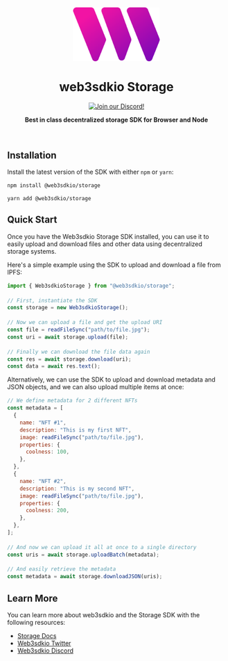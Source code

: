 <p align="center">
<br />
<a href="https://web3sdk.io"><img src="https://github.com/web3sdkio/web3/blob/main/packages/sdk/logo.svg?raw=true" width="200" alt=""/></a>
<br />
</p>
<h1 align="center">web3sdkio Storage</h1>
<p align="center">
<a href="https://discord.gg/n33UhsfUKB"><img alt="Join our Discord!" src="https://img.shields.io/discord/834227967404146718.svg?color=7289da&label=discord&logo=discord&style=flat"/></a>

</p>
<p align="center"><strong>Best in class decentralized storage SDK for Browser and Node</strong></p>
<br />

## Installation

Install the latest version of the SDK with either `npm` or `yarn`:

```shell
npm install @web3sdkio/storage
```

```shell
yarn add @web3sdkio/storage
```

## Quick Start

Once you have the Web3sdkio Storage SDK installed, you can use it to easily upload and download files and other data using decentralized storage systems.

Here's a simple example using the SDK to upload and download a file from IPFS:

```jsx
import { Web3sdkioStorage } from "@web3sdkio/storage";

// First, instantiate the SDK
const storage = new Web3sdkioStorage();

// Now we can upload a file and get the upload URI
const file = readFileSync("path/to/file.jpg");
const uri = await storage.upload(file);

// Finally we can download the file data again
const res = await storage.download(uri);
const data = await res.text();
```

Alternatively, we can use the SDK to upload and download metadata and JSON objects, and we can also upload multiple items at once:

```jsx
// We define metadata for 2 different NFTs
const metadata = [
  {
    name: "NFT #1",
    description: "This is my first NFT",
    image: readFileSync("path/to/file.jpg"),
    properties: {
      coolness: 100,
    },
  },
  {
    name: "NFT #2",
    description: "This is my second NFT",
    image: readFileSync("path/to/file.jpg"),
    properties: {
      coolness: 200,
    },
  },
];

// And now we can upload it all at once to a single directory
const uris = await storage.uploadBatch(metadata);

// And easily retrieve the metadata
const metadata = await storage.downloadJSON(uris);
```

## Learn More

You can learn more about web3sdkio and the Storage SDK with the following resources:

- [Storage Docs](https://docs.web3sdk.io/storage)
- [Web3sdkio Twitter](https://twitter.com/web3sdkio_)
- [Web3sdkio Discord](https://discord.com/invite/web3sdkio)
